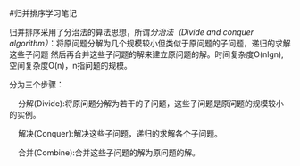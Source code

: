 #归并排序学习笔记

归并排序采用了分治法的算法思想，所谓*分治法（Divide and conquer algorithm）*：将原问题分解为几个规模较小但类似于原问题的子问题，递归的求解这些子问题
然后再合并这些子问题的解来建立原问题的解。时间复杂度O(nlgn),空间复杂度O(n)，n指问题的规模。


分为三个步骤：

&nbsp;&nbsp;&nbsp;&nbsp;分解(Divide):将原问题分解为若干的子问题，这些子问题是原问题的规模较小的实例。

&nbsp;&nbsp;&nbsp;&nbsp;解决(Conquer):解决这些子问题，递归的求解各个子问题。

&nbsp;&nbsp;&nbsp;&nbsp;合并(Combine):合并这些子问题的解为原问题的解。